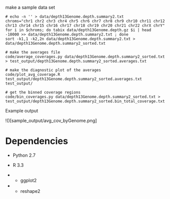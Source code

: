 

make a sample data set

```
# echo -n '' > data/depth13Genome.depth.summary2.txt
chroms="chr1 chr2 chr3 chr4 chr5 chr6 chr7 chr8 chr9 chr10 chr11 chr12 chr13 chr14 chr15 chr16 chr17 chr18 chr19 chr20 chr21 chr22 chrX chrY"
for i in $chroms; do tabix data/depth13Genome.depth.gz $i | head -10000 >> data/depth13Genome.depth.summary2.txt ; done
sort -k1,1 -k2,2n data/depth13Genome.depth.summary2.txt > data/depth13Genome.depth.summary2_sorted.txt
```

```
# make the averages file
code/average_coverages.py data/depth13Genome.depth.summary2_sorted.txt > test_output/depth13Genome.depth.summary2_sorted.averages.txt

# make the diagnostic plot of the averages
code/plot_avg_coverage.R test_output/depth13Genome.depth.summary2_sorted.averages.txt test_output/

# get the binned coverage regions
code/bin_coverages.py data/depth13Genome.depth.summary2_sorted.txt > test_output/depth13Genome.depth.summary2_sorted.bin_total_coverage.txt

```

Example output

!()[sample_output/avg_cov_byGenome.png]

# Dependencies

- Python 2.7

- R 3.3

- - ggplot2

- - reshape2